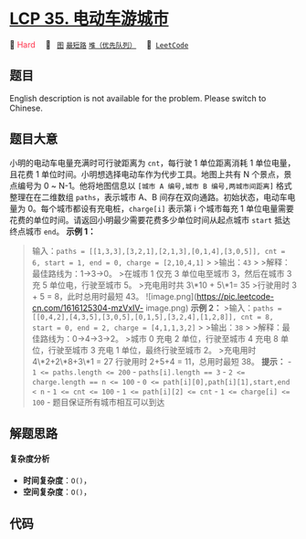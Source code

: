 # [LCP 35. 电动车游城市](https://leetcode.cn/problems/DFPeFJ)

🔴 <font color=#ff334b>Hard</font>&emsp; 🔖&ensp; [`图`](/outline/tag/graph.md) [`最短路`](/outline/tag/shortest-path.md) [`堆（优先队列）`](/outline/tag/heap-priority-queue.md)&emsp; 🔗&ensp;[`LeetCode`](https://leetcode.cn/problems/DFPeFJ)

## 题目

English description is not available for the problem. Please switch to
Chinese.


## 题目大意

小明的电动车电量充满时可行驶距离为 `cnt`，每行驶 1 单位距离消耗 1 单位电量，且花费 1 单位时间。小明想选择电动车作为代步工具。地图上共有 N
个景点，景点编号为 0 ~ N-1。他将地图信息以 `[城市 A 编号,城市 B 编号,两城市间距离]` 格式整理在在二维数组 `paths`，表示城市
A、B 间存在双向通路。初始状态，电动车电量为 0。每个城市都设有充电桩，`charge[i]` 表示第 i 个城市每充 1
单位电量需要花费的单位时间。请返回小明最少需要花费多少单位时间从起点城市 `start` 抵达终点城市 `end`。 **示例 1：**
>输入：`paths = [[1,3,3],[3,2,1],[2,1,3],[0,1,4],[3,0,5]], cnt = 6, start = 1,
end = 0, charge = [2,10,4,1]` > >输出：`43` > >解释：最佳路线为：1->3->0。 >在城市 1 仅充 3
单位电至城市 3，然后在城市 3 充 5 单位电，行驶至城市 5。 >充电用时共 3\\*10 + 5\\*1= 35 >行驶用时 3 + 5 =
8，此时总用时最短 43。 ![image.png](https://pic.leetcode-cn.com/1616125304-mzVxIV-
image.png) **示例 2：** >输入：`paths =
[[0,4,2],[4,3,5],[3,0,5],[0,1,5],[3,2,4],[1,2,8]], cnt = 8, start = 0, end =
2, charge = [4,1,1,3,2]` > >输出：`38` > >解释：最佳路线为：0->4->3->2。 >城市 0 充电 2
单位，行驶至城市 4 充电 8 单位，行驶至城市 3 充电 1 单位，最终行驶至城市 2。 >充电用时 4\\*2+2\\*8+3\\*1 = 27
>行驶用时 2+5+4 = 11，总用时最短 38。 **提示：** \- `1 <= paths.length <= 200` \-
`paths[i].length == 3` \- `2 <= charge.length == n <= 100` \- `0 <=
path[i][0],path[i][1],start,end < n` \- `1 <= cnt <= 100` \- `1 <= path[i][2]
<= cnt` \- `1 <= charge[i] <= 100` \- 题目保证所有城市相互可以到达


## 解题思路

#### 复杂度分析

- **时间复杂度**：`O()`，
- **空间复杂度**：`O()`，

## 代码

```javascript

```